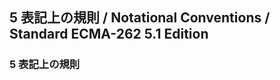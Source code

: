 5 表記上の規則 / Notational Conventions / Standard ECMA-262 5.1 Edition
-----------------------------------------------------------------------

### 5 表記上の規則
